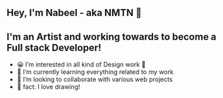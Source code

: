 ## Hey, I'm Nabeel - aka NMTN 👋

## I'm an Artist and working towards to become a Full stack Developer!
- 😀 I’m interested in all kind of Design work 🎨
- 🌱 I’m currently learning everything related to my work
- 💞️ I’m looking to collaborate with various web projects
- 🏹 fact: I love drawing!
